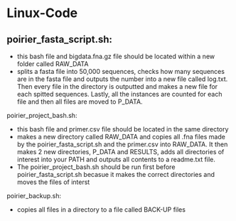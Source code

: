 # Linux-Code

## poirier_fasta_script.sh:
- this bash file and bigdata.fna.gz file should be located within a new folder called RAW_DATA
- splits a fasta file into 50,000 sequences, checks how many sequences are in the fasta file and outputs the number into a new file called log.txt. Then every file in the directory is outputted and makes a new file for each spitted sequences. Lastly, all the instances are counted for each file and then all files are moved to P_DATA. 

poirier_project_bash.sh:
- this bash file and primer.csv file should be located in the same directory
- makes a new directory called RAW_DATA and copies all .fna files made by the poirier_fasta_script.sh and the primer.csv into RAW_DATA. It then makes 2 new directories, P_DATA and RESULTS, adds all directories of interest into your PATH and outputs all contents to a readme.txt file.
- The poirier_project_bash.sh should be run first before poirier_fasta_script.sh becasue it makes the correct directories and moves the files of interst

poirier_backup.sh:
- copies all files in a directory to a file called BACK-UP files 


